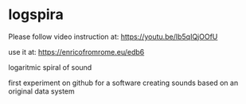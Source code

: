 logspira
========
Please follow video instruction at: https://youtu.be/Ib5qIQjOOfU

use it at: https://enricofromrome.eu/edb6

logaritmic spiral of sound 


first experiment on github
for a software creating sounds based on an original data system
